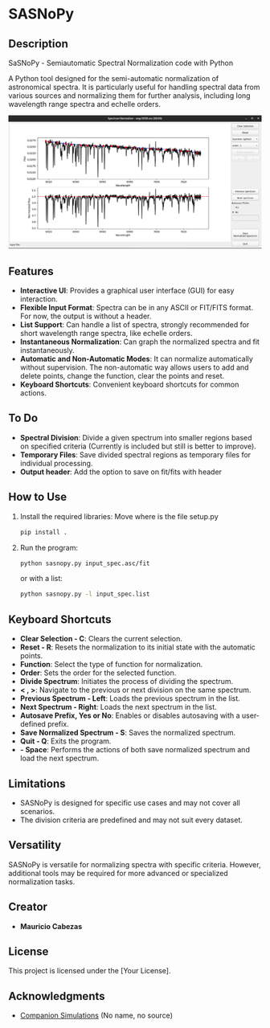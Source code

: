 # SASNoPy

## Description

SaSNoPy - Semiautomatic Spectral Normalization code with Python

A Python tool designed for the semi-automatic normalization of astronomical spectra. It is particularly useful for handling spectral data from various sources and normalizing them for further analysis, including long wavelength range spectra and echelle orders.

![SASNoPy on pyQT window](docs/sasnopy.png)

## Features

- **Interactive UI**: Provides a graphical user interface (GUI) for easy interaction.
- **Flexible Input Format**: Spectra can be in any ASCII or FIT/FITS format. For now, the output is without a header.
- **List Support**: Can handle a list of spectra, strongly recommended for short wavelength range spectra, like echelle orders.
- **Instantaneous Normalization**: Can graph the normalized spectra and fit instantaneously.
- **Automatic and Non-Automatic Modes**: It can normalize automatically without supervision. The non-automatic way allows users to add and delete points, change the function, clear the points and reset.
- **Keyboard Shortcuts**: Convenient keyboard shortcuts for common actions.

  
## To Do

- **Spectral Division**: Divide a given spectrum into smaller regions based on specified criteria (Currently is included but still is better to improve).
- **Temporary Files**: Save divided spectral regions as temporary files for individual processing.
- **Output header**: Add the option to save on fit/fits with header

## How to Use

1. Install the required libraries:
   Move where is the file setup.py

    ```bash
    pip install .
    ```

3. Run the program:

    ```bash
    python sasnopy.py input_spec.asc/fit 
    ```
    or with a list:
   
    ```bash
    python sasnopy.py -l input_spec.list
    ```

## Keyboard Shortcuts

- **Clear Selection - C**: Clears the current selection.
- **Reset - R**: Resets the normalization to its initial state with the automatic points.
- **Function**: Select the type of function for normalization.
- **Order**: Sets the order for the selected function.
- **Divide Spectrum**: Initiates the process of dividing the spectrum.
- **< , >**: Navigate to the previous or next division on the same spectrum.
- **Previous Spectrum - Left**: Loads the previous spectrum in the list.
- **Next Spectrum - Right**: Loads the next spectrum in the list.
- **Autosave Prefix, Yes or No**: Enables or disables autosaving with a user-defined prefix.
- **Save Normalized Spectrum - S**: Saves the normalized spectrum.
- **Quit - Q**: Exits the program.
- **- Space**: Performs the actions of both save normalized spectrum and load the next spectrum.

   

## Limitations

- SASNoPy is designed for specific use cases and may not cover all scenarios.
- The division criteria are predefined and may not suit every dataset.

## Versatility

SASNoPy is versatile for normalizing spectra with specific criteria. However, additional tools may be required for more advanced or specialized normalization tasks.

## Creator

- **Mauricio Cabezas**
  
## License

This project is licensed under the [Your License].

## Acknowledgments

- [Companion Simulations](https://notebook.community/jason-neal/companion_simulations/Notebooks/Spectrum_Normalizations) (No name, no source)
